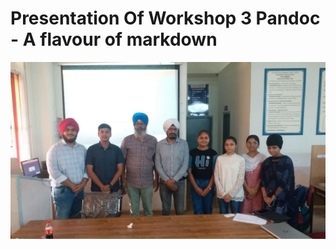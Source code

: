 # Presentation Of Workshop 3 **Pandoc** - A flavour of markdown

![Image](https://github.com/ishmeet-codes/ishmeet-codes.github.io/blob/f88d8543d9a5c6bd28aecf26368c4a0d74c5ffa5/Dex/pic2.jpeg)
